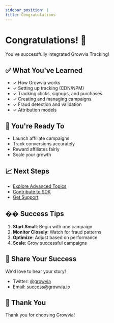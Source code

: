 ```yaml
---
sidebar_position: 1
title: Congratulations
---
```


# Congratulations! 🎉

You've successfully integrated Growvia Tracking!

## ✅ What You've Learned

- ✓ How Growvia works
- ✓ Setting up tracking (CDN/NPM)
- ✓ Tracking clicks, signups, and purchases
- ✓ Creating and managing campaigns
- ✓ Fraud detection and validation
- ✓ Attribution models

## 🚀 You're Ready To

- Launch affiliate campaigns
- Track conversions accurately
- Reward affiliates fairly
- Scale your growth

## 📈 Next Steps

- [Explore Advanced Topics](./advanced-topics)
- [Contribute to SDK](./contribute)
- [Get Support](./support)

## �� Success Tips

1. **Start Small**: Begin with one campaign
2. **Monitor Closely**: Watch for fraud patterns
3. **Optimize**: Adjust based on performance
4. **Scale**: Grow successful campaigns

## 💬 Share Your Success

We'd love to hear your story!
- Twitter: [@growvia](https://twitter.com/growvia)
- Email: success@growvia.io

## 🙏 Thank You

Thank you for choosing Growvia!
